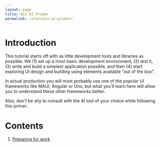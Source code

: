 ```yaml
---
layout: page
title: Win UI Primer
permalink: /stat/win-ui-primer/
---
```


# Introduction

This tutorial starts off with as little development tools and libraries as possible. We (1) set up a most basic development environment, (2) test it, (3) write and build a simplest application possible, and then (4) start exploring UI design and building using elements available "out of the box".

In actual production you will most probably use one of the popular UI frameworks like MAUI, Angular or Uno, but what you'll learn here will allow you to understand these other frameworks better.

Also, don't be shy to consult with the AI tool of your choice while following this primer.

# Contents

1. [Preparing for work](lesson-01/)
